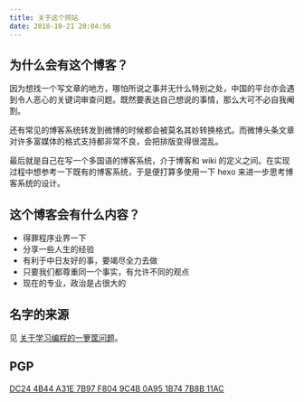 ```yaml
---
title: 关于这个网站
date: 2018-10-21 20:04:56
---
```


## 为什么会有这个博客？

因为想找一个写文章的地方，哪怕所说之事并无什么特别之处，中国的平台亦会遇到令人恶心的关键词审查问题。既然要表达自己想说的事情，那么大可不必自我阉割。

还有常见的博客系统转发到微博的时候都会被莫名其妙转换格式。而微博头条文章对许多富媒体的格式支持都非常不良，会把排版变得很混乱。

最后就是自己在写一个多国语的博客系统，介于博客和 wiki 的定义之间。在实现过程中想参考一下既有的博客系统，于是便打算多使用一下 hexo 来进一步思考博客系统的设计。

## 这个博客会有什么内容？

- 得罪程序业界一下
- 分享一些人生的经验
- 有利于中日友好的事，要竭尽全力去做
- 只要我们都尊重同一个事实，有允许不同的观点
- 现在的专业，政治是占很大的

## 名字的来源

见 [关于学习编程的一箩筐问题](/2018/06/06/coding-tutorial/)。

## PGP

[DC24 4B44 A31E 7B97 F804 9C4B 0A95 1B74 7B8B 11AC](http://hkps.pool.sks-keyservers.net/pks/lookup?op=vindex&fingerprint=on&search=0x0A951B747B8B11AC)
